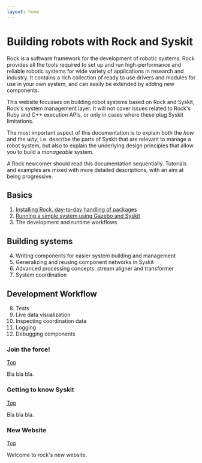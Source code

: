 ```yaml
---
layout: home
---
```


# Building robots with Rock and Syskit

Rock is a software framework for the development of robotic systems. Rock
provides all the tools required to set up and run high-performance and reliable
robotic systems for wide variety of applications in research and industry. It
contains a rich collection of ready to use drivers and modules for use in your
own system, and can easily be extended by adding new components.

This website focusses on building robot systems based on Rock and Syskit,
Rock's system management layer. It will not cover issues related to Rock's Ruby
and C++ execution APIs, or only in cases where these plug Syskit limitations.

The most important aspect of this documentation is to explain both the _how_
and the _why_, i.e. describe the parts of Syskit that are relevant to manage a
robot system, but also to explain the underlying design principles that allow
you to build a _manageable_ system.

A Rock newcomer should read this documentation sequentially. Tutorials and
examples are mixed with more detailed descriptions, with an aim at being progressive.

## Basics

1. [Installing Rock, day-to-day handling of packages](installation.html)
2. [Running a simple system using Gazebo and Syskit](syskit_basics.html)
3. The development and runtime workflows

## Building systems

4. Writing components for easier system building and management
5. Generalizing and reusing component networks in Syskit
6. Advanced processing concepts: stream aligner and transformer
7. System coordination

## Development Workflow

8. Tests
9. Live data visualization
10. Inspecting coordination data
11. Logging
12. Debugging components

### Join the force!
[Top](#top)

Bla bla bla.

### Getting to know Syskit
[Top](#top)

Bla bla bla.

### New Website
[Top](#top)

Welcome to rock's new website.
